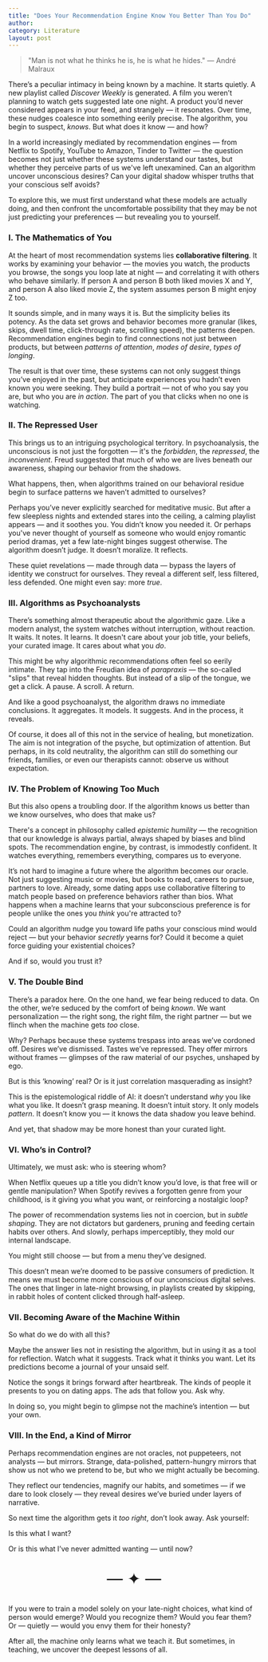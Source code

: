 ```yaml
---
title: "Does Your Recommendation Engine Know You Better Than You Do"
author: 
category: Literature
layout: post
---
```



> "Man is not what he thinks he is, he is what he hides." — André Malraux

There’s a peculiar intimacy in being known by a machine. It starts quietly. A new playlist called *Discover Weekly* is generated. A film you weren’t planning to watch gets suggested late one night. A product you’d never considered appears in your feed, and strangely — it resonates. Over time, these nudges coalesce into something eerily precise. The algorithm, you begin to suspect, *knows*. But what does it know — and how?

In a world increasingly mediated by recommendation engines — from Netflix to Spotify, YouTube to Amazon, Tinder to Twitter — the question becomes not just whether these systems understand our tastes, but whether they perceive parts of us we've left unexamined. Can an algorithm uncover unconscious desires? Can your digital shadow whisper truths that your conscious self avoids?

To explore this, we must first understand what these models are actually doing, and then confront the uncomfortable possibility that they may be not just predicting your preferences — but revealing you to yourself.



### I. The Mathematics of You

At the heart of most recommendation systems lies **collaborative filtering**. It works by examining your behavior — the movies you watch, the products you browse, the songs you loop late at night — and correlating it with others who behave similarly. If person A and person B both liked movies X and Y, and person A also liked movie Z, the system assumes person B might enjoy Z too.

It sounds simple, and in many ways it is. But the simplicity belies its potency. As the data set grows and behavior becomes more granular (likes, skips, dwell time, click-through rate, scrolling speed), the patterns deepen. Recommendation engines begin to find connections not just between products, but between *patterns of attention*, *modes of desire*, *types of longing*.

The result is that over time, these systems can not only suggest things you’ve enjoyed in the past, but anticipate experiences you hadn’t even known you were seeking. They build a portrait — not of who you say you are, but who you are *in action*. The part of you that clicks when no one is watching.



### II. The Repressed User

This brings us to an intriguing psychological territory. In psychoanalysis, the unconscious is not just the forgotten — it's the *forbidden*, the *repressed*, the *inconvenient*. Freud suggested that much of who we are lives beneath our awareness, shaping our behavior from the shadows.

What happens, then, when algorithms trained on our behavioral residue begin to surface patterns we haven’t admitted to ourselves?

Perhaps you’ve never explicitly searched for meditative music. But after a few sleepless nights and extended stares into the ceiling, a calming playlist appears — and it soothes you. You didn’t know you needed it. Or perhaps you've never thought of yourself as someone who would enjoy romantic period dramas, yet a few late-night binges suggest otherwise. The algorithm doesn’t judge. It doesn’t moralize. It reflects.

These quiet revelations — made through data — bypass the layers of identity we construct for ourselves. They reveal a different self, less filtered, less defended. One might even say: more *true*.



### III. Algorithms as Psychoanalysts

There’s something almost therapeutic about the algorithmic gaze. Like a modern analyst, the system watches without interruption, without reaction. It waits. It notes. It learns. It doesn't care about your job title, your beliefs, your curated image. It cares about what you *do*.

This might be why algorithmic recommendations often feel so eerily intimate. They tap into the Freudian idea of *parapraxis* — the so-called "slips" that reveal hidden thoughts. But instead of a slip of the tongue, we get a click. A pause. A scroll. A return.

And like a good psychoanalyst, the algorithm draws no immediate conclusions. It aggregates. It models. It suggests. And in the process, it reveals.

Of course, it does all of this not in the service of healing, but monetization. The aim is not integration of the psyche, but optimization of attention. But perhaps, in its cold neutrality, the algorithm can still do something our friends, families, or even our therapists cannot: observe us without expectation.



### IV. The Problem of Knowing Too Much

But this also opens a troubling door. If the algorithm knows us better than we know ourselves, who does that make us?

There's a concept in philosophy called *epistemic humility* — the recognition that our knowledge is always partial, always shaped by biases and blind spots. The recommendation engine, by contrast, is immodestly confident. It watches everything, remembers everything, compares us to everyone.

It’s not hard to imagine a future where the algorithm becomes our oracle. Not just suggesting music or movies, but books to read, careers to pursue, partners to love. Already, some dating apps use collaborative filtering to match people based on preference behaviors rather than bios. What happens when a machine learns that your subconscious preference is for people unlike the ones you *think* you're attracted to?

Could an algorithm nudge you toward life paths your conscious mind would reject — but your behavior *secretly* yearns for? Could it become a quiet force guiding your existential choices?

And if so, would you trust it?



### V. The Double Bind

There’s a paradox here. On the one hand, we fear being reduced to data. On the other, we’re seduced by the comfort of being *known*. We want personalization — the right song, the right film, the right partner — but we flinch when the machine gets *too* close.

Why? Perhaps because these systems trespass into areas we’ve cordoned off. Desires we’ve dismissed. Tastes we’ve repressed. They offer mirrors without frames — glimpses of the raw material of our psyches, unshaped by ego.

But is this ‘knowing’ real? Or is it just correlation masquerading as insight?

This is the epistemological riddle of AI: it doesn’t understand *why* you like what you like. It doesn’t grasp meaning. It doesn’t intuit story. It only models *pattern*. It doesn’t know you — it knows the data shadow you leave behind.

And yet, that shadow may be more honest than your curated light.



### VI. Who’s in Control?

Ultimately, we must ask: who is steering whom?

When Netflix queues up a title you didn’t know you’d love, is that free will or gentle manipulation? When Spotify revives a forgotten genre from your childhood, is it giving you what you want, or reinforcing a nostalgic loop? 

The power of recommendation systems lies not in coercion, but in *subtle shaping*. They are not dictators but gardeners, pruning and feeding certain habits over others. And slowly, perhaps imperceptibly, they mold our internal landscape.

You might still choose — but from a menu they’ve designed.

This doesn’t mean we’re doomed to be passive consumers of prediction. It means we must become more conscious of our unconscious digital selves. The ones that linger in late-night browsing, in playlists created by skipping, in rabbit holes of content clicked through half-asleep.



### VII. Becoming Aware of the Machine Within

So what do we do with all this?

Maybe the answer lies not in resisting the algorithm, but in using it as a tool for reflection. Watch what it suggests. Track what it thinks you want. Let its predictions become a journal of your unsaid self.

Notice the songs it brings forward after heartbreak. The kinds of people it presents to you on dating apps. The ads that follow you. Ask why.

In doing so, you might begin to glimpse not the machine’s intention — but your own.



### VIII. In the End, a Kind of Mirror

Perhaps recommendation engines are not oracles, not puppeteers, not analysts — but mirrors. Strange, data-polished, pattern-hungry mirrors that show us not who we pretend to be, but who we might actually be becoming.

They reflect our tendencies, magnify our habits, and sometimes — if we dare to look closely — they reveal desires we’ve buried under layers of narrative.

So next time the algorithm gets it *too right*, don’t look away. Ask yourself:

Is this what I want?

Or is this what I’ve never admitted wanting — until now?


<p style="text-align: center; font-size: 2rem;">&mdash; ✦ &mdash;</p>


<!-- <div style="height: 4px;"></div>
<p style="text-align: center;">⬩⬩⬩</p>
<div style="height: 4px;"></div>
 -->


If you were to train a model solely on your late-night choices, what kind of person would emerge? Would you recognize them? Would you fear them? Or — quietly — would you envy them for their honesty?

After all, the machine only learns what we teach it.
But sometimes, in teaching, we uncover the deepest lessons of all.

